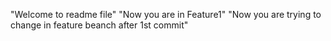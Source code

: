 "Welcome to readme file"
"Now you are in Feature1"
"Now you are trying to change in feature beanch after 1st commit"